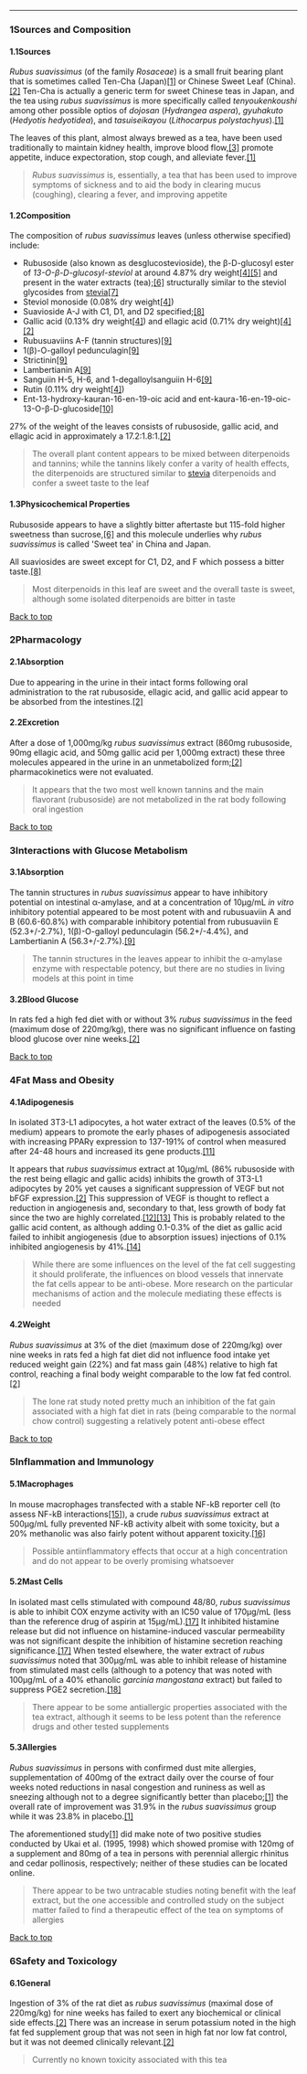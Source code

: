 





---


### 1Sources and Composition

#### 1.1Sources


*Rubus suavissimus* (of the family *Rosaceae*) is a small fruit bearing plant that is sometimes called Ten-Cha (Japan)[[1]](#ref1) or Chinese Sweet Leaf (China).[[2]](#ref2) Ten-Cha is actually a generic term for sweet Chinese teas in Japan, and the tea using *rubus suavissimus* is more specifically called *tenyoukenkoushi* among other possible optios of *dojosan* (*Hydrangea aspera*), *gyuhakuto* (*Hedyotis hedyotidea*), and *tasuiseikayou* (*Lithocarpus polystachyus*).[[1]](#ref1)


The leaves of this plant, almost always brewed as a tea, have been used traditionally to maintain kidney health, improve blood flow,[[3]](#ref3) promote appetite, induce expectoration, stop cough, and alleviate fever.[[1]](#ref1)



> *Rubus suavissimus* is, essentially, a tea that has been used to improve symptoms of sickness and to aid the body in clearing mucus (coughing), clearing a fever, and improving appetite


#### 1.2Composition


The composition of *rubus suavissimus* leaves (unless otherwise specified) include:


* Rubusoside (also known as desglucostevioside), the β-D-glucosyl ester of *13-O-β-D-glucosyl-steviol* at around 4.87% dry weight[[4]](#ref4)[[5]](#ref5) and present in the water extracts (tea);[[6]](#ref6) structurally similar to the steviol glycosides from [stevia](/supplements/stevia/)[[7]](#ref7)
* Steviol monoside (0.08% dry weight[[4]](#ref4))
* Suavioside A-J with C1, D1, and D2 specified;[[8]](#ref8)
* Gallic acid (0.13% dry weight[[4]](#ref4)) and ellagic acid (0.71% dry weight)[[4]](#ref4)[[2]](#ref2)
* Rubusuaviins A-F (tannin structures)[[9]](#ref9)
* 1(β)-O-galloyl pedunculagin[[9]](#ref9)
* Strictinin[[9]](#ref9)
* Lambertianin A[[9]](#ref9)
* Sanguiin H-5, H-6, and 1-degalloylsanguiin H-6[[9]](#ref9)
* Rutin (0.11% dry weight[[4]](#ref4))
* Ent-13-hydroxy-kauran-16-en-19-oic acid and ent-kaura-16-en-19-oic-13-O-β-D-glucoside[[10]](#ref10)

27% of the weight of the leaves consists of rubusoside, gallic acid, and ellagic acid in approximately a 17.2:1.8:1.[[2]](#ref2)



> The overall plant content appears to be mixed between diterpenoids and tannins; while the tannins likely confer a varity of health effects, the diterpenoids are structured similar to [stevia](/supplements/stevia/) diterpenoids and confer a sweet taste to the leaf


#### 1.3Physicochemical Properties


Rubusoside appears to have a slightly bitter aftertaste but 115-fold higher sweetness than sucrose,[[6]](#ref6) and this molecule underlies why *rubus suavissimus* is called 'Sweet tea' in China and Japan.


All suaviosides are sweet except for C1, D2, and F which possess a bitter taste.[[8]](#ref8)



> Most diterpenoids in this leaf are sweet and the overall taste is sweet, although some isolated diterpenoids are bitter in taste


[Back to top](#c-sources-and-composition)
### 2Pharmacology

#### 2.1Absorption


Due to appearing in the urine in their intact forms following oral administration to the rat rubusoside, ellagic acid, and gallic acid appear to be absorbed from the intestines.[[2]](#ref2)


#### 2.2Excretion


After a dose of 1,000mg/kg *rubus suavissimus* extract (860mg rubusoside, 90mg ellagic acid, and 50mg gallic acid per 1,000mg extract) these three molecules appeared in the urine in an unmetabolized form;[[2]](#ref2) pharmacokinetics were not evaluated.



> It appears that the two most well known tannins and the main flavorant (rubusoside) are not metabolized in the rat body following oral ingestion


[Back to top](#c-pharmacology)
### 3Interactions with Glucose Metabolism

#### 3.1Absorption


The tannin structures in *rubus suavissimus* appear to have inhibitory potential on intestinal α-amylase, and at a concentration of 10µg/mL *in vitro* inhibitory potential appeared to be most potent with and rubusuaviin A and B (60.6-60.8%) with comparable inhibitory potential from rubusuaviin E (52.3+/-2.7%), 1(β)-O-galloyl pedunculagin (56.2+/-4.4%), and Lambertianin A (56.3+/-2.7%).[[9]](#ref9)



> The tannin structures in the leaves appear to inhibit the α-amylase enzyme with respectable potency, but there are no studies in living models at this point in time


#### 3.2Blood Glucose


In rats fed a high fed diet with or without 3% *rubus suavissimus* in the feed (maximum dose of 220mg/kg), there was no significant influence on fasting blood glucose over nine weeks.[[2]](#ref2)


[Back to top](#c-interactions-with-glucose-metabolism)
### 4Fat Mass and Obesity

#### 4.1Adipogenesis


In isolated 3T3-L1 adipocytes, a hot water extract of the leaves (0.5% of the medium) appears to promote the early phases of adipogenesis associated with increasing PPARγ expression to 137-191% of control when measured after 24-48 hours and increased its gene products.[[11]](#ref11)


It appears that *rubus suavissimus* extract at 10μg/mL (86% rubusoside with the rest being ellagic and gallic acids) inhibits the growth of 3T3-L1 adipocytes by 20% yet causes a significant suppression of VEGF but not bFGF expression.[[2]](#ref2) This suppression of VEGF is thought to reflect a reduction in angiogenesis and, secondary to that, less growth of body fat since the two are highly correlated.[[12]](#ref12)[[13]](#ref13) This is probably related to the gallic acid content, as although adding 0.1-0.3% of the diet as gallic acid failed to inhibit angiogenesis (due to absorption issues) injections of 0.1% inhibited angiogenesis by 41%.[[14]](#ref14)



> While there are some influences on the level of the fat cell suggesting it should proliferate, the influences on blood vessels that innervate the fat cells appear to be anti-obese. More research on the particular mechanisms of action and the molecule mediating these effects is needed


#### 4.2Weight


*Rubus suavissimus* at 3% of the diet (maximum dose of 220mg/kg) over nine weeks in rats fed a high fat diet did not influence food intake yet reduced weight gain (22%) and fat mass gain (48%) relative to high fat control, reaching a final body weight comparable to the low fat fed control.[[2]](#ref2)



> The lone rat study noted pretty much an inhibition of the fat gain associated with a high fat diet in rats (being comparable to the normal chow control) suggesting a relatively potent anti-obese effect


[Back to top](#c-fat-mass-and-obesity)
### 5Inflammation and Immunology

#### 5.1Macrophages


In mouse macrophages transfected with a stable NF-kB reporter cell (to assess NF-kB interactions[[15]](#ref15)), a crude *rubus suavissimus* extract at 500µg/mL fully prevented NF-kB activity albeit with some toxicity, but a 20% methanolic was also fairly potent without apparent toxicity.[[16]](#ref16)



> Possible antiinflammatory effects that occur at a high concentration and do not appear to be overly promising whatsoever


#### 5.2Mast Cells


In isolated mast cells stimulated with compound 48/80, *rubus suavissimus* is able to inhibit COX enzyme activity with an IC50 value of 170μg/mL (less than the reference drug of aspirin at 15μg/mL).[[17]](#ref17) It inhibited histamine release but did not influence on histamine-induced vascular permeability was not significant despite the inhibition of histamine secretion reaching significance.[[17]](#ref17) When tested elsewhere, the water extract of *rubus suavissimus* noted that 300μg/mL was able to inhibit release of histamine from stimulated mast cells (although to a potency that was noted with 100μg/mL of a 40% ethanolic *garcinia mangostana* extract) but failed to suppress PGE2 secretion.[[18]](#ref18)



> There appear to be some antiallergic properties associated with the tea extract, although it seems to be less potent than the reference drugs and other tested supplements


#### 5.3Allergies


*Rubus suavissimus* in persons with confirmed dust mite allergies, supplementation of 400mg of the extract daily over the course of four weeks noted reductions in nasal congestion and runiness as well as sneezing although not to a degree significantly better than placebo;[[1]](#ref1) the overall rate of improvement was 31.9% in the *rubus suavissimus* group while it was 23.8% in placebo.[[1]](#ref1)


The aforementioned study[[1]](#ref1) did make note of two positive studies conducted by Ukai et al. (1995, 1998) which showed promise with 120mg of a supplement and 80mg of a tea in persons with perennial allergic rhinitus and cedar pollinosis, respectively; neither of these studies can be located online.



> There appear to be two untracable studies noting benefit with the leaf extract, but the one accessible and controlled study on the subject matter failed to find a therapeutic effect of the tea on symptoms of allergies


[Back to top](#c-inflammation-and-immunology)
### 6Safety and Toxicology

#### 6.1General


Ingestion of 3% of the rat diet as *rubus suavissimus* (maximal dose of 220mg/kg) for nine weeks has failed to exert any biochemical or clinical side effects.[[2]](#ref2) There was an increase in serum potassium noted in the high fat fed supplement group that was not seen in high fat nor low fat control, but it was not deemed clinically relevant.[[2]](#ref2)



> Currently no known toxicity associated with this tea

 


